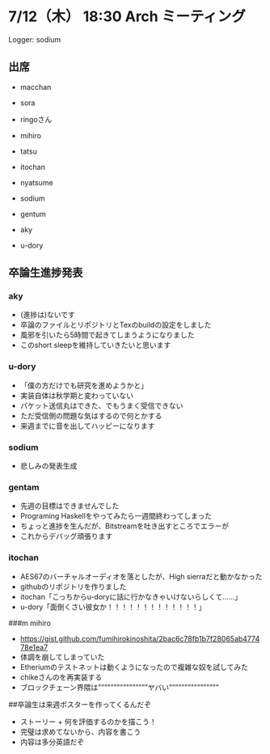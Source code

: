 # 7/12（木） 18:30 Arch ミーティング

Logger: sodium

## 出席

- macchan
- sora
- ringoさん

- mihiro
- tatsu
- itochan
- nyatsume
- sodium
- gentum
- aky
- u-dory

## 卒論生進捗発表
### aky
- (進捗は)ないです
- 卒論のファイルとリポジトリとTexのbuildの設定をしました
- 風邪を引いたら5時間で起きてしまうようになりました
- このshort sleepを維持していきたいと思います

### u-dory
- 「僕の方だけでも研究を進めようかと」
- 実装自体は秋学期と変わっていない
- パケット送信丸はできた、でもうまく受信できない
- ただ受信側の問題な気はするので何とかする
- 来週までに音を出してハッピーになります

### sodium
- 悲しみの発表生成

### gentam
- 先週の目標はできませんでした
- Programing Haskellをやってみたら一週間終わってしまった
- ちょっと進捗を生んだが、Bitstreamを吐き出すところでエラーが
- これからデバッグ頑張ります

### itochan
- AES67のバーチャルオーディオを落としたが、High sierraだと動かなかった
- githubのリポジトリを作りました
- itochan「こっちからu-doryに話に行かなきゃいけないらしくて……」
- u-dory「面倒くさい彼女か！！！！！！！！！！！！！」

###m mihiro
- https://gist.github.com/fumihirokinoshita/2bac6c78fb1b7f28065ab477478e1ea7
- 体調を崩してしまっていた
- Etheriumのテストネットは動くようになったので複雑な奴を試してみた
- chikeさんのを再実装する
- ブロックチェーン界隈は””””””””””””””””ヤバい””””””””””””””””

##卒論生は来週ポスターを作ってくるんだぞ
- ストーリー + 何を評価するのかを描こう！
- 完璧は求めてないから、内容を書こう
- 内容は多分英語だぞ
